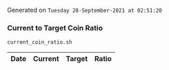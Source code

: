 Generated on `Tuesday 28-September-2021 at 02:51:20`

### Current to Target Coin Ratio
`current_coin_ratio.sh`

Date|Current|Target|Ratio
---|---|---|---
